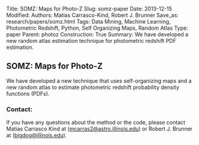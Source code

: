 Title: SOMZ: Maps for Photo-Z
Slug: somz-paper
Date: 2013-12-15
Modified: 
Authors: Matias Carrasco-Kind, Robert J. Brunner
Save_as: research/papers/somz.html
Tags: Data Mining, Machine Learning, Photometric Redshift, Python, Self Organizing Maps, Random Atlas
Type: paper
Parent: photoz
Construction: True
Summary: We have developed a new random atlas estimation technique for photometric redshift PDF estimation.

## SOMZ: Maps for Photo-Z

We have developed a new technique that uses self-organizing maps and a
new random atlas  to estimate photometric redshift probability density
functions (PDFs). 

### Contact:

If you have any questions about the method or the code, please contact
Matias Carrasco Kind at (<mcarras2@astro.illinois.edu>) or Robert J.
Brunner at (<bigdog@illinois.edu>).
